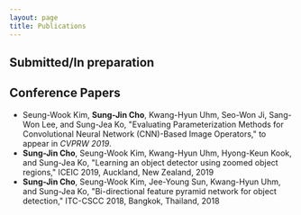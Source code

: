 ```yaml
---
layout: page
title: Publications
---
```


## Submitted/In preparation

## Conference Papers
- Seung-Wook Kim, **Sung-Jin Cho**, Kwang-Hyun Uhm, Seo-Won Ji, Sang-Won Lee, and Sung-Jea Ko, "Evaluating Parameterization Methods for Convolutional Neural Network (CNN)-Based Image Operators," to appear in *CVPRW 2019*.
- **Sung-Jin Cho**, Seung-Wook Kim, Kwang-Hyun Uhm, Hyong-Keun Kook, and Sung-Jea Ko, "Learning an object detector using zoomed object regions," ICEIC 2019, Auckland, New Zealand, 2019
- **Sung-Jin Cho**, Seung-Wook Kim, Jee-Young Sun, Kwang-Hyun Uhm, and Sung-Jea Ko, "Bi-directional feature pyramid network for object detection," ITC-CSCC 2018, Bangkok, Thailand, 2018

